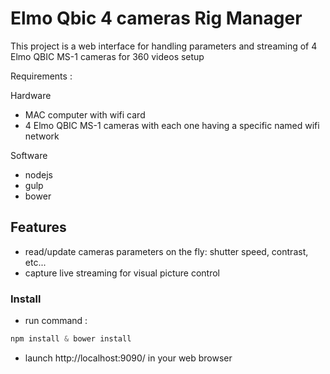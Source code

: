 # Elmo Qbic 4 cameras Rig Manager

This project is a web interface for handling parameters and streaming of 4 Elmo QBIC MS-1 cameras for 360 videos setup

Requirements :

Hardware

- MAC computer with wifi card
- 4 Elmo QBIC MS-1 cameras with each one having a specific named wifi network

Software

- nodejs
- gulp
- bower 

## Features

- read/update cameras parameters on the fly: shutter speed, contrast, etc...
- capture live streaming for visual picture control

### Install

- run command :

``` javascript
npm install & bower install
```

- launch http://localhost:9090/ in your web browser